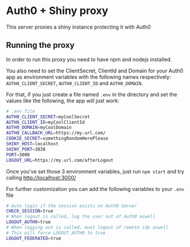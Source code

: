 # Auth0 + Shiny proxy
This server proxies a shiny instance protecting it with Auth0

## Running the proxy
In order to run this proxy you need to have npm and nodejs installed.

You also need to set the ClientSecret, ClientId and Domain for your Auth0 app as environment variables with the following names respectively: `AUTH0_CLIENT_SECRET`, `AUTH0_CLIENT_ID` and `AUTH0_DOMAIN`.

For that, if you just create a file named `.env` in the directory and set the values like the following, the app will just work:

````bash
# .env file
AUTH0_CLIENT_SECRET=myCoolSecret
AUTH0_CLIENT_ID=myCoolClientId
AUTH0_DOMAIN=myCoolDomain
AUTH0_CALLBACK_URL=https://my.url.com/
COOKIE_SECRET=somethingRandomHerePlease
SHINY_HOST=localhost
SHINY_PORT=3838
PORT=3000
LOGOUT_URL=https://my.url.com/afterLogout
````

Once you've set those 3 environment variables, just run `npm start` and try calling [http://localhost:3000/](http://localhost:3000/)


For further customization you can add the following variables to your `.env` file

```bash
# Auto login if the session exists on Auth0 Server
CHECK_SESSION=true
# When logout is called, log the user out of Auth0 aswell
LOGOUT_AUTH0=true
# When logging out is called, must logout of remote idp aswell
# This will force LOGOUT_AUTH0 to true
LOGOUT_FEDERATED=true
```
